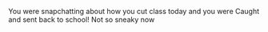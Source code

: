 You were snapchatting about how you cut class today and you were Caught and sent back to school! Not so sneaky now
